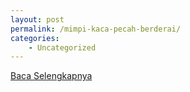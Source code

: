 ```yaml
---
layout: post
permalink: /mimpi-kaca-pecah-berderai/
categories:
    - Uncategorized
---
```


[Baca Selengkapnya](/02)